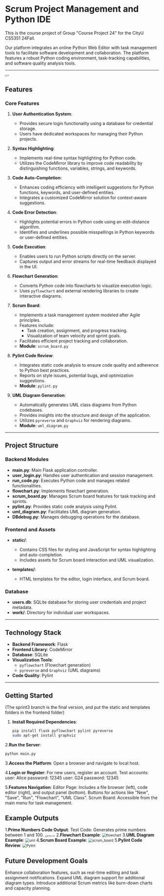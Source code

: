# Scrum Project Management and Python IDE

This is the course project of Group "Course Project 24" for the CityU CS5351 24Fall.

Our platform integrates an online Python Web Editor with task management tools to facilitate software development and collaboration. The platform features a robust Python coding environment, task-tracking capabilities, and software quality analysis tools.

---

<img src="doc/FinalFrontend.png" alt="UI" style="zoom:40%;" />

## **Features**

### Core Features
1. **User Authentication System**:  
   - Provides secure login functionality using a database for credential storage.
   - Users have dedicated workspaces for managing their Python projects.

2. **Syntax Highlighting**:  
   - Implements real-time syntax highlighting for Python code.
   - Utilizes the CodeMirror library to improve code readability by distinguishing functions, variables, strings, and keywords.

3. **Code Auto-Completion**:  
   - Enhances coding efficiency with intelligent suggestions for Python functions, keywords, and user-defined entities.
   - Integrates a customized CodeMirror solution for context-aware suggestions.

4. **Code Error Detection**:  
   - Highlights potential errors in Python code using an edit-distance algorithm.
   - Identifies and underlines possible misspellings in Python keywords or user-defined entities.

5. **Code Execution**:  
   - Enables users to run Python scripts directly on the server.
   - Captures output and error streams for real-time feedback displayed in the UI.

6. **Flowchart Generation**:  
   - Converts Python code into flowcharts to visualize execution logic.
   - Uses `pyflowchart` and external rendering libraries to create interactive diagrams.

7. **Scrum Board**:  
   - Implements a task management system modeled after Agile principles.  
   - Features include:  
     - Task creation, assignment, and progress tracking.
     - Visualization of team velocity and sprint goals.  
   - Facilitates efficient project tracking and collaboration.  
   - **Module**: `scrum_board.py`

8. **Pylint Code Review**:  
   - Integrates static code analysis to ensure code quality and adherence to Python best practices.  
   - Reports on style issues, potential bugs, and optimization suggestions.  
   - **Module**: `pylint.py`

9. **UML Diagram Generation**:  
   - Automatically generates UML class diagrams from Python codebases.  
   - Provides insights into the structure and design of the application.  
   - Utilizes `pyreverse` and `Graphviz` for rendering diagrams.  
   - **Module**: `uml_diagram.py`

---

## **Project Structure**

### Backend Modules
- **main.py**: Main Flask application controller.  
- **user_login.py**: Handles user authentication and session management.  
- **run_code.py**: Executes Python code and manages related functionalities.  
- **flowchart.py**: Implements flowchart generation.  
- **scrum_board.py**: Manages Scrum board features for task tracking and sprints.  
- **pylint.py**: Provides static code analysis using Pylint.  
- **uml_diagram.py**: Facilitates UML diagram generation.  
- **DBdebug.py**: Manages debugging operations for the database.

### Frontend and Assets
- **static/**:  
  - Contains CSS files for styling and JavaScript for syntax highlighting and auto-completion.  
  - Includes assets for Scrum board interaction and UML visualization.

- **templates/**:  
  - HTML templates for the editor, login interface, and Scrum board.  

### Database
- **users.db**: SQLite database for storing user credentials and project metadata.  
- **work/**: Directory for individual user workspaces.

---

## **Technology Stack**

- **Backend Framework**: Flask  
- **Frontend Library**: CodeMirror  
- **Database**: SQLite  
- **Visualization Tools**:  
  - `pyflowchart` (Flowchart generation)  
  - `pyreverse` and `Graphviz` (UML diagrams)  
- **Code Quality**: Pylint  

---

## **Getting Started**
(The sprint3 branch is the final version, and put the static and templates folders in the frontend folder)
1. **Install Required Dependencies**:  
   ```bash
   pip install flask pyflowchart pylint pyreverse
   sudo apt-get install graphviz
   ```
2.**Run the Server**:
   ```bash
   python main.py
   ```

3.**Access the Platform**:
Open a browser and navigate to local host.

4.**Login or Register**:
For new users, register an account.
Test accounts:
user: Alice           password: 12345
user: G24             password: 12345

5.**Features Navigation**:
Editor Page: Includes a file browser (left), code editor (right), and output panel (bottom).
Buttons for actions like "New", "Save", "Run", "Flowchart", "UML Class".
Scrum Board: Accessible from the main menu for task management.

## Example Outputs
1.**Prime Numbers Code Output**:
Test Code: Generates prime numbers between 1 and 100.
<img src="doc/prime_run.png" alt="prime_run" style="zoom:40%;" />
2.**Flowchart Example**:
<img src="doc/FinalFlowChart.png" alt="flowchart" style="zoom:80%;" />
3.**UML Diagram Example**:
<img src="doc/FinalUML.png" alt="uml" style="zoom:80%;" />
4.**Scrum Board Example**:
<img src="doc/FinalScrumBoard.png" alt="scrum_board" style="zoom:80%;" />
5.**Pylint Code Review**:
<img src="doc/PylintCodeReview.png" alt="Pylint" style="zoom:80%;" />

## Future Development Goals
Enhance collaboration features, such as real-time editing and task assignment notifications.
Expand UML diagram support for additional diagram types.
Introduce additional Scrum metrics like burn-down charts and capacity planning.

